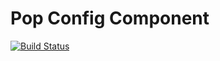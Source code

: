 Pop Config Component
====================

[![Build Status](https://travis-ci.org/popphp/pop-config.svg?branch=master)](https://travis-ci.org/popphp/pop-config)
